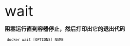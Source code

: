 <font size=8 >wait</font>
<br/>
<br/>
<font size=4>**阻塞运行直到容器停止，然后打印出它的退出代码**</font>
<br/>
<br/>
<code> docker wait [OPTIONS] NAME<br/>
</code>
   	
	
    
    
    
    
    
    
	 
     




  